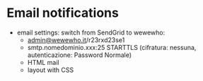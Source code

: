 # Email notifications

- email settings: switch from SendGrid to wewewho:
  - admin@wewewho.it/r23rxd23se1
  - smtp.nomedominio.xxx:25 STARTTLS (cifratura: nessuna, autenticazione: Password Normale)
  - HTML mail
  - layout with CSS
